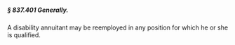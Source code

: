 ##### § 837.401 Generally. #####

A disability annuitant may be reemployed in any position for which he or she is qualified.
